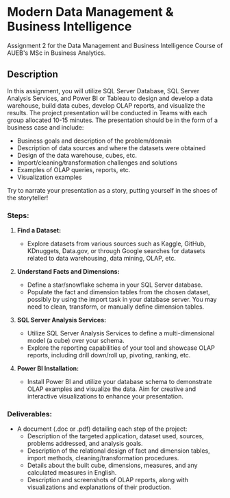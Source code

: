 # Modern Data Management & Business Intelligence

Assignment 2 for the Data Management and Business Intelligence Course of AUEB's MSc in Business Analytics.

## Description

In this assignment, you will utilize SQL Server Database, SQL Server Analysis Services, and Power BI or Tableau to design and develop a data warehouse, build data cubes, develop OLAP reports, and visualize the results. The project presentation will be conducted in Teams with each group allocated 10-15 minutes. The presentation should be in the form of a business case and include:

- Business goals and description of the problem/domain
- Description of data sources and where the datasets were obtained
- Design of the data warehouse, cubes, etc.
- Import/cleaning/transformation challenges and solutions
- Examples of OLAP queries, reports, etc.
- Visualization examples

Try to narrate your presentation as a story, putting yourself in the shoes of the storyteller!

### Steps:

1. **Find a Dataset:**
    - Explore datasets from various sources such as Kaggle, GitHub, KDnuggets, Data.gov, or through Google searches for datasets related to data warehousing, data mining, OLAP, etc.

2. **Understand Facts and Dimensions:**
    - Define a star/snowflake schema in your SQL Server database.
    - Populate the fact and dimension tables from the chosen dataset, possibly by using the import task in your database server. You may need to clean, transform, or manually define dimension tables.

3. **SQL Server Analysis Services:**
    - Utilize SQL Server Analysis Services to define a multi-dimensional model (a cube) over your schema.
    - Explore the reporting capabilities of your tool and showcase OLAP reports, including drill down/roll up, pivoting, ranking, etc.

4. **Power BI Installation:**
    - Install Power BI and utilize your database schema to demonstrate OLAP examples and visualize the data. Aim for creative and interactive visualizations to enhance your presentation.

### Deliverables:

- A document (.doc or .pdf) detailing each step of the project:
    - Description of the targeted application, dataset used, sources, problems addressed, and analysis goals.
    - Description of the relational design of fact and dimension tables, import methods, cleaning/transformation procedures.
    - Details about the built cube, dimensions, measures, and any calculated measures in English.
    - Description and screenshots of OLAP reports, along with visualizations and explanations of their production.
